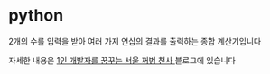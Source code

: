 # python
2개의 수를 입력을 받아
여러 가지 연삽의 결과를 출력하는
종합 계산기입니다

자세한 내용은
[ 1인 개발자를 꿈꾸는 서울 꺼벙 천사 ](https://blog.naver.com/pro0318/223773677335)
블로그에 있습니다
